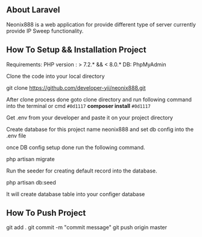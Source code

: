 

## About Laravel
Neonix888 is a web application for provide different type of server currently provide IP Sweep functionality.

## How To Setup && Installation Project
Requirements:
PHP version : > 7.2.* && < 8.0.*
DB: PhpMyAdmin

Clone the code into your local directory 

git clone https://github.com/developer-yii/neonix888.git

After clone process done goto clone directory and run following command into the terminal or cmd
`#0d1117`
**composer install**
`#0d1117`

Get .env from your developer and paste it on your project directory

Create database for this project name neonix888 and set db config into the .env file

once DB config setup done run the following command.

php artisan migrate

Run the seeder for creating default record into the database.

php artisan db:seed

It will create database table into your configer database

## How To Push Project

git add .
git commit -m "commit message"
git push origin master
